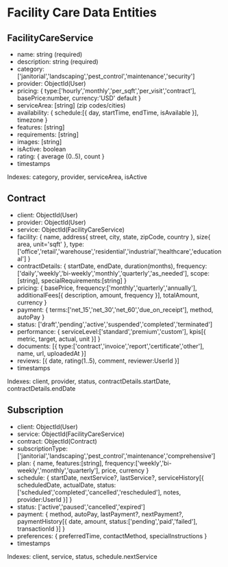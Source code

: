 # Facility Care Data Entities

## FacilityCareService
- name: string (required)
- description: string (required)
- category: ['janitorial','landscaping','pest_control','maintenance','security']
- provider: ObjectId(User)
- pricing: { type:['hourly','monthly','per_sqft','per_visit','contract'], basePrice:number, currency:'USD' default }
- serviceArea: [string] (zip codes/cities)
- availability: { schedule:[{ day, startTime, endTime, isAvailable }], timezone }
- features: [string]
- requirements: [string]
- images: [string]
- isActive: boolean
- rating: { average (0..5), count }
- timestamps

Indexes: category, provider, serviceArea, isActive

## Contract
- client: ObjectId(User)
- provider: ObjectId(User)
- service: ObjectId(FacilityCareService)
- facility: { name, address{ street, city, state, zipCode, country }, size{ area, unit='sqft' }, type:['office','retail','warehouse','residential','industrial','healthcare','educational'] }
- contractDetails: { startDate, endDate, duration(months), frequency:['daily','weekly','bi-weekly','monthly','quarterly','as_needed'], scope:[string], specialRequirements:[string] }
- pricing: { basePrice, frequency:['monthly','quarterly','annually'], additionalFees[{ description, amount, frequency }], totalAmount, currency }
- payment: { terms:['net_15','net_30','net_60','due_on_receipt'], method, autoPay }
- status: ['draft','pending','active','suspended','completed','terminated']
- performance: { serviceLevel:['standard','premium','custom'], kpis[{ metric, target, actual, unit }] }
- documents: [{ type:['contract','invoice','report','certificate','other'], name, url, uploadedAt }]
- reviews: [{ date, rating(1..5), comment, reviewer:UserId }]
- timestamps

Indexes: client, provider, status, contractDetails.startDate, contractDetails.endDate

## Subscription
- client: ObjectId(User)
- service: ObjectId(FacilityCareService)
- contract: ObjectId(Contract)
- subscriptionType: ['janitorial','landscaping','pest_control','maintenance','comprehensive']
- plan: { name, features:[string], frequency:['weekly','bi-weekly','monthly','quarterly'], price, currency }
- schedule: { startDate, nextService?, lastService?, serviceHistory[{ scheduledDate, actualDate, status:['scheduled','completed','cancelled','rescheduled'], notes, provider:UserId }] }
- status: ['active','paused','cancelled','expired']
- payment: { method, autoPay, lastPayment?, nextPayment?, paymentHistory[{ date, amount, status:['pending','paid','failed'], transactionId }] }
- preferences: { preferredTime, contactMethod, specialInstructions }
- timestamps

Indexes: client, service, status, schedule.nextService
